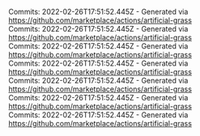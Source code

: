 Commits: 2022-02-26T17:51:52.445Z - Generated via https://github.com/marketplace/actions/artificial-grass
<br>
Commits: 2022-02-26T17:51:52.445Z - Generated via https://github.com/marketplace/actions/artificial-grass
<br>
Commits: 2022-02-26T17:51:52.445Z - Generated via https://github.com/marketplace/actions/artificial-grass
<br>
Commits: 2022-02-26T17:51:52.445Z - Generated via https://github.com/marketplace/actions/artificial-grass
<br>
Commits: 2022-02-26T17:51:52.445Z - Generated via https://github.com/marketplace/actions/artificial-grass
<br>
Commits: 2022-02-26T17:51:52.445Z - Generated via https://github.com/marketplace/actions/artificial-grass
<br>
Commits: 2022-02-26T17:51:52.445Z - Generated via https://github.com/marketplace/actions/artificial-grass
<br>
